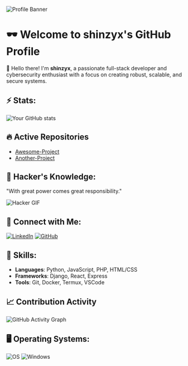 ![Profile Banner](https://link-to-your-banner.com/banner.png)

# 🕶️ Welcome to shinzyx's GitHub Profile

👋 Hello there! I'm **shinzyx**, a passionate full-stack developer and cybersecurity enthusiast with a focus on creating robust, scalable, and secure systems.

## ⚡ Stats:
![Your GitHub stats](https://github-readme-stats.vercel.app/api?username=shinzyx&show_icons=true&theme=radical)

## 🔥 Active Repositories
- [Awesome-Project](https://github.com/shinzyx/awesome-project)
- [Another-Project](https://github.com/shinzyx/another-project)

## 🧠 Hacker's Knowledge:
"With great power comes great responsibility."

![Hacker GIF](https://media.giphy.com/media/qgQUggAC3Pfv687qPC/giphy.gif)

## 🔗 Connect with Me:
[![LinkedIn](https://img.shields.io/badge/LinkedIn-shinzyx-blue)](https://linkedin.com/in/shinzyx)
[![GitHub](https://img.shields.io/github/followers/shinzyx?label=Follow&style=social)](https://github.com/shinzyx)

## 🚀 Skills:
- **Languages**: Python, JavaScript, PHP, HTML/CSS
- **Frameworks**: Django, React, Express
- **Tools**: Git, Docker, Termux, VSCode

## 📈 Contribution Activity
![GitHub Activity Graph](https://activity-graph.herokuapp.com/graph?username=shinzyx&theme=react-dark)

## 🖥️ Operating Systems:
![OS](https://img.shields.io/badge/Linux-Terminal-brightgreen)
![Windows](https://img.shields.io/badge/Windows-PowerShell-blue)
